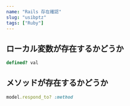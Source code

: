 ```yaml
---
name: "Rails 存在確認"
slug: "usibptz"
tags: ["Ruby"]
---
```


## ローカル変数が存在するかどうか

```ruby
defined? val
```


## メソッドが存在するかどうか


```ruby
model.respond_to? :method
```

